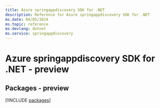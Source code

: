 ```yaml
---
title: Azure springappdiscovery SDK for .NET
description: Reference for Azure springappdiscovery SDK for .NET
ms.date: 04/05/2024
ms.topic: reference
ms.devlang: dotnet
ms.service: springappdiscovery
---
```

# Azure springappdiscovery SDK for .NET - preview
## Packages - preview
[!INCLUDE [packages](springappdiscovery-index.md)]